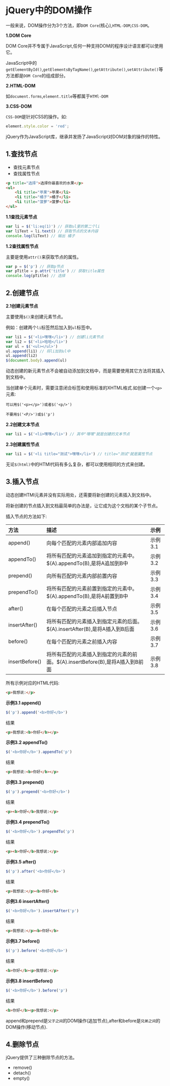 # jQuery中的DOM操作

一般来说，DOM操作分为3个方法，即`DOM Core`(核心),`HTML-DOM`,`CSS-DOM`。

**1.DOM Core**

DOM Core并不专属于JavaScript,任何一种支持DOM的程序设计语言都可以使用它。

JavaScript中的`getElementById()`,`getElementsByTagName()`,`getAttribute()`,`setAttribute()`等方法都是`DOM Core`的组成部分。

**2.HTML-DOM**

如`document.forms`,`element.title`等都属于`HTMl-DOM`

**3.CSS-DOM**

`CSS-DOM`是针对CSS的操作。如:

```javascript
element.style.color = 'red';
```

jQuery作为JavaScript库，继承并发扬了JavaScript对DOM对象的操作的特性。

## 1.查找节点

- 查找元素节点
- 查找属性节点

```html
<p title="选择">选择你最喜欢的水果</p>
<ul>
    <li title="苹果">苹果</li>
    <li title="橘子">橘子</li>
    <li title="菠萝">菠萝</li>
</ul>
```

**1.1查找元素节点**

```javascript
var li = $('li:eq(1)') // 获取ul里的第二个li
var liText = li.text() // 获取节点的文本内容
console.log(liText) // 输出 橘子
```

**1.2查找属性节点**

主要是使用`attr()`来获取节点的属性。

```javascript
var p = $('p') // 获取p节点
var pTitle = p.attr('title') // 获取title属性
console.log(pTitle) // 选择
```

## 2.创建节点

**2.1创建元素节点**

主要使用`$()`来创建元素节点。

例如：创建两个`li`标签然后加入到`ul`标签中。

```javascript
var li1 = $('<li>嘿嘿</li>') // 创建li元素节点
var li2 = $('<li>哈哈</li>')
var ul = $('<ul></ul>')
ul.append(li1) // 将li加到ul中
ul.append(li2)
$(document.body).append(ul)
```

动态创建的新元素节点不会被自动添加到文档中，而是需要使用其它方法将其插入到文档中。

当创建单个元素时，需要注意闭合标签和使用标准的XHTML格式.如创建一个`<p>`元素:

```
可以用$('<p></p>')或者$('<p/>')

不要用$('<P/>')或$('p')
```

**2.2创建文本节点**

```javascript
var li1 = $('<li>嘿嘿</li>') // 其中"嘿嘿"就是创建的文本节点
```

**2.3创建属性节点**

```javascript
var li1 = $('<li title="测试">嘿嘿</li>') // title="测试"就是属性节点
```

无论`$(html)`中的HTMl代码有多么复杂，都可以使用相同的方式来创建。

## 3.插入节点

动态创建HTMl元素并没有实际用处，还需要将新创建的元素插入到文档中。

将新创建的节点插入到文档最简单的办法是，让它成为这个文档的某个子节点。

插入节点的方法如下:

方法             | 描述                                                 | 示例
:------------- | :------------------------------------------------- | :-----
append()       | 向每个匹配的元素内部追加内容                                     | 示例3.1
appendTo()     | 将所有匹配的元素追加到指定的元素中。$(A).appendTo(B),是将A追加到B中        | 示例3.2
prepend()      | 向所有匹配的元素内部前置内容                                     | 示例3.3
prependTo()    | 将所有匹配的元素前置到指定的元素中。$(A).appendTo(B),是将A前置到B中        | 示例3.4
after()        | 在每个匹配的元素之后插入节点                                     | 示例 3.5
insertAfter()  | 将所有匹配的元素插入到指定元素的后面。$(A).insertAfter(B),是将A插入到B后面   | 示例 3.6
before()       | 在每个匹配的元素之前插入内容                                     | 示例 3.7
insertBefore() | 将所有匹配的元素插入到指定的元素的前面。$(A).insertBefore(B),是将A插入到B前面 | 示例 3.8

所有示例对应的HTML代码:

```html
<p>我想说:</p>
```

**示例3.1 append()**

```javascript
$('p').append('<b>你好</b>')
```

结果

```html
<p>我想说:<b>你好</b></p>
```

**示例3.2 appendTo()**

```javascript
$('<b>你好</b>').appendTo('p')
```

结果

```html
<p>我想说:<b>你好</b></p>
```

**示例3.3 prepend()**

```javascript
$('p').prepend('<b>你好</b>')
```

结果

```html
<p><b>你好</b>我想说:</p>
```

**示例3.4 prependTo()**

```javascript
$('<b>你好</b>').prependTo('p')
```

结果

```html
<p><b>你好</b>我想说:</p>
```

**示例3.5 after()**

```javascript
$('p').after('<b>你好</b>')
```

结果

```html
<p>我想说:</p><b>你好</b>
```

**示例3.6 insertAfter()**

```javascript
$('<b>你好</b>').insertAfter('p')
```

结果

```html
<p>我想说:</p><b>你好</b>
```

**示例3.7 before()**

```javascript
$('p').before('<b>你好</b>')
```

结果

```html
<b>你好</b><p>我想说:</p>
```

**示例3.8 insertBefore()**

```javascript
$('<b>你好</b>').before('p')
```

结果

```html
<b>你好</b><p>我想说:</p>
```

append和prepend是`父子之间`的DOM操作(追加节点),after和before是`兄弟之间`的DOM操作(移动节点).

## 4.删除节点

jQuery提供了三种删除节点的方法。

- remove()
- detach()
- empty()
